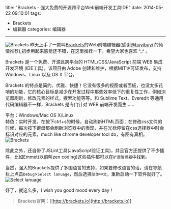title: "Brackets - 强大免费的开源跨平台Web前端开发工具IDE" 
date: 2014-05-22 09:10:01
tags:  
  - Brackets
  - 编辑器
categories: 编辑器
---
![Brackets](//dn-ioliu.qbox.me/brackets.jpg)
昨天上手了一款叫[Brackets](http://brackets.io/ "Brackets 官网")的Web前端编辑器(感谢[@buyibuyi](http://weibo.com/u/1914616062 "去他的微博") 的倾情推荐),初步用起来感觉还不错，在这里推荐一下，希望大家也喜欢 ^_^ 。  
<!-- more -->
Brackets 是一个免费、开源且跨平台的 HTML/CSS/JavaScript 前端 WEB 集成开发环境 (IDE工具)。该项目由 Adobe 创建和维护，根据MIT许可证发布，支持 Windows、Linux 以及 OS X 平台。  

Brackets 的特点是简约、优雅、快捷！它没有很多的视图或者面板，也没太多花哨的功能，它的核心目标是减少在开发过程中那些效率低下的重复性工作，例如浏览器刷新，修改元素的样式，搜索功能等等。和 Sublime Text、Everedit 等通用代码编辑器不一样，Brackets 是专门针对 WEB 前端开发而生……  

平台：Windows/Mac OS X/Linux  
特色：实时开发。在按下ctrl+s的时候，自动刷新HTML页面；在修改css文件的时候，每次按下键盘都会刷新浏览器中的表现，并在光标停留在css选择器中时会标识对应的元素，much like chrome developer tool do，有图有真相。  
![Brackets](http://7xilig.com1.z0.glb.clouddn.com/test.png)  

除此之外，还自带了JSLint工具(JavaScript验证工具)，并且官方还提供了不少插件，比如Emmet(以前叫zen coding)这些插件都可以在`扩展管理器`中找到。  

当然，强大的Brackets提供了多国语言的支持，如果要修改语言的话，请在导航栏上点击`Debug`&gt;`Select lanuage`，然后选择`简体中文`，重新启动一下软件就好了。  
![Select lanuage](//dn-ioliu.qbox.me/select-lanuage.jpg)   

好了，就这么多，I wish you good mood every day！ 


> Brackets官网：[[http://brackets.io](http://brackets.io)]  